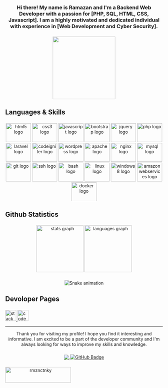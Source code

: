 <h3 align="center">Hi there! My name is Ramazan and I'm a Backend Web Developer with a passion for [PHP, SQL, HTML, CSS, Javascript]. I am a highly motivated and dedicated individual with experience in [Web Development and Cyber Security].</h3>

###

<div align="center">
  <img height="200" src="https://media3.giphy.com/media/Km44L0dd839bG/giphy.gif?cid=790b7611df9825caf0769107b4450ca0faaaef001e166ada&rid=giphy.gif&ct=g"  />
</div>

###

<h2 align="left">Languages & Skills</h2>

###

<div align="center">
  <img src="https://cdn.jsdelivr.net/gh/devicons/devicon/icons/html5/html5-plain-wordmark.svg" height="60" width="80" alt="html5 logo"  />
  <img src="https://cdn.jsdelivr.net/gh/devicons/devicon/icons/css3/css3-plain-wordmark.svg" height="60" width="80" alt="css3 logo"  />
  <img src="https://cdn.jsdelivr.net/gh/devicons/devicon/icons/javascript/javascript-plain.svg" height="60" width="80" alt="javascript logo"  />
  <img src="https://cdn.jsdelivr.net/gh/devicons/devicon/icons/bootstrap/bootstrap-original.svg" height="60" width="80" alt="bootstrap logo"  />
  <img src="https://cdn.jsdelivr.net/gh/devicons/devicon/icons/jquery/jquery-plain-wordmark.svg" height="60" width="80" alt="jquery logo"  />
  <img src="https://cdn.jsdelivr.net/gh/devicons/devicon/icons/php/php-plain.svg" height="60" width="80" alt="php logo"  />
  <img src="https://cdn.jsdelivr.net/gh/devicons/devicon/icons/laravel/laravel-plain-wordmark.svg" height="60" width="80" alt="laravel logo"  />
  <img src="https://cdn.jsdelivr.net/gh/devicons/devicon/icons/codeigniter/codeigniter-plain-wordmark.svg" height="60" width="80" alt="codeigniter logo"  />
  <img src="https://cdn.jsdelivr.net/gh/devicons/devicon/icons/wordpress/wordpress-plain.svg" height="60" width="80" alt="wordpress logo"  />
  <img src="https://cdn.jsdelivr.net/gh/devicons/devicon/icons/apache/apache-plain-wordmark.svg" height="60" width="80" alt="apache logo"  />
  <img src="https://cdn.jsdelivr.net/gh/devicons/devicon/icons/nginx/nginx-original.svg" height="60" width="80" alt="nginx logo"  />
  <img src="https://cdn.jsdelivr.net/gh/devicons/devicon/icons/mysql/mysql-original-wordmark.svg" height="60" width="80" alt="mysql logo"  />
  <img src="https://cdn.jsdelivr.net/gh/devicons/devicon/icons/git/git-plain-wordmark.svg" height="60" width="80" alt="git logo"  />
  <img src="https://cdn.jsdelivr.net/gh/devicons/devicon/icons/ssh/ssh-original-wordmark.svg" height="60" width="80" alt="ssh logo"  />
  <img src="https://cdn.jsdelivr.net/gh/devicons/devicon/icons/bash/bash-original.svg" height="60" width="80" alt="bash logo"  />
  <img src="https://cdn.jsdelivr.net/gh/devicons/devicon/icons/linux/linux-original.svg" height="60" width="80" alt="linux logo"  />
  <img src="https://cdn.jsdelivr.net/gh/devicons/devicon/icons/windows8/windows8-original.svg" height="60" width="80" alt="windows8 logo"  />
  <img src="https://cdn.jsdelivr.net/gh/devicons/devicon/icons/amazonwebservices/amazonwebservices-plain-wordmark.svg" height="60" width="80" alt="amazonwebservices logo"  />
  <img src="https://cdn.jsdelivr.net/gh/devicons/devicon/icons/docker/docker-plain-wordmark.svg" height="60" width="80" alt="docker logo"  />
</div>

###

<h2 align="left">Github Statistics</h2>

###

<div align="center">
  <img src="https://github-readme-stats.vercel.app/api?hide_title=false&hide_rank=false&show_icons=true&include_all_commits=true&count_private=true&disable_animations=false&theme=dark&locale=en&hide_border=false&username=ramazancetinkaya" height="150" alt="stats graph"  />
  <img src="https://github-readme-stats.vercel.app/api/top-langs?locale=en&hide_title=false&layout=compact&card_width=320&langs_count=5&theme=dark&hide_border=false&username=ramazancetinkaya" height="150" alt="languages graph"  />
</div>

###

<div align="center">
  <img src="https://profile-readme-generator.com/assets/snake.svg" alt="Snake animation" />
</div>

###

<h2 align="left">Devoloper Pages</h2>

###

<div align="left">
  <a href="https://stackoverflow.com/users/21078549/declare" target="_blank">
    <img src="https://img.shields.io/static/v1?message=Stackoverflow&logo=stackoverflow&label=&color=FE7A16&logoColor=white&labelColor=&style=for-the-badge" height="35" alt="stackoverflow logo"  />
  </a>
  <a href="https://codepen.io/declare" target="_blank">
    <img src="https://img.shields.io/static/v1?message=Codepen&logo=codepen&label=&color=000000&logoColor=white&labelColor=&style=for-the-badge" height="35" alt="codepen logo"  />
  </a>
</div>

----
    
<div align="center">Thank you for visiting my profile! I hope you find it interesting and informative. I am excited to be a part of the developer community and I'm always looking for ways to improve my skills and knowledge.</div>

###

<div align="center">
  <a href="#">
      <img src="https://komarev.com/ghpvc/?username=ramazancetinkaya&&style=flat-square" align="center" />
  <a/>
  <a href="https://github.com/ramazancetinkaya?tab=followers">
    <img src="https://img.shields.io/github/followers/ramazancetinkaya?label=Followers&style=social" alt="GitHub Badge" align="center">
  <a/>
</div>
    
###
  
<div align="center">
  <a href="https://www.buymeacoffee.com/rmznctnky"> <img align="left" src="https://cdn.buymeacoffee.com/buttons/v2/default-yellow.png" height="50" width="210" alt="rmznctnky" /></a>
</div>
